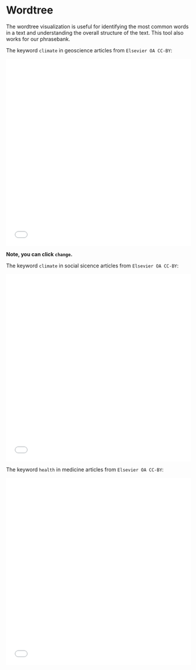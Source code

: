 # Wordtree

The wordtree visualization is useful for identifying the most common words in a text and understanding the overall structure of the text. This tool also works for our phrasebank.

The keyword `climate` in geoscience articles from `Elsevier OA CC-BY`:

<iframe src="../wordtree_climate_geo.html" frameborder="0" style="border:none; overflow:hidden; width:100%; height:510px;" allowTransparency="true"></iframe>
</iframe>

**Note, you can click `change`.**

The keyword `climate` in social sicence articles from `Elsevier OA CC-BY`:

<iframe src="../wordtree_climate_social_science.html" frameborder="0" style="border:none; overflow:hidden; width:100%; height:510px;" allowTransparency="true"></iframe>
</iframe>

The keyword `health` in medicine articles from `Elsevier OA CC-BY`:

<iframe src="../wordtree_health_medicine.html" frameborder="0" style="border:none; overflow:hidden; width:100%; height:510px;" allowTransparency="true"></iframe>
</iframe>